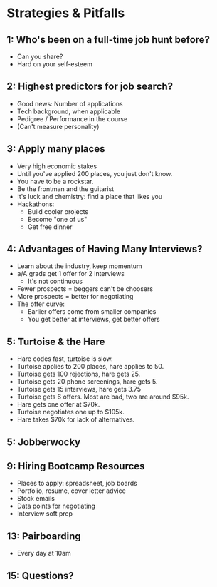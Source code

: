 # Strategies & Pitfalls

## 1: Who's been on a full-time job hunt before?
* Can you share?
* Hard on your self-esteem

## 2: Highest predictors for job search?
* Good news: Number of applications
* Tech background, when applicable
* Pedigree / Performance in the course
* (Can't measure personality)

## 3: Apply many places
* Very high economic stakes
* Until you've applied 200 places, you just don't know.
* You have to be a rockstar.
* Be the frontman and the guitarist
* It's luck and chemistry: find a place that likes you
* Hackathons:
  * Build cooler projects
  * Become "one of us"
  * Get free dinner

## 4: Advantages of Having Many Interviews?
* Learn about the industry, keep momentum
* a/A grads get 1 offer for 2 interviews
  * It's not continuous
* Fewer prospects = beggers can't be choosers
* More prospects = better for negotiating
* The offer curve:
  * Earlier offers come from smaller companies
  * You get better at interviews, get better offers

## 5: Turtoise & the Hare
* Hare codes fast, turtoise is slow.
* Turtoise applies to 200 places, hare applies to 50.
* Turtoise gets 100 rejections, hare gets 25.
* Turtoise gets 20 phone screenings, hare gets 5.
* Turtoise gets 15 interviews, hare gets 3.75
* Turtoise gets 6 offers. Most are bad, two are around $95k.
* Hare gets one offer at $70k.
* Turtoise negotiates one up to $105k.
* Hare takes $70k for lack of alternatives.

## 5: Jobberwocky

## 9: Hiring Bootcamp Resources
* Places to apply: spreadsheet, job boards
* Portfolio, resume, cover letter advice
* Stock emails
* Data points for negotiating
* Interview soft prep

## 13: Pairboarding
* Every day at 10am

## 15: Questions?

